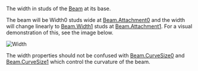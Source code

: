 The width in studs of the [Beam](https://create.roblox.com/docs/reference/engine/classes/Beam) at its base.

The beam will be Width0 studs wide at [Beam.Attachment0](https://create.roblox.com/docs/reference/engine/classes/Beam#Attachment0) and the width
will change linearly to [Beam.Width1](https://create.roblox.com/docs/reference/engine/classes/Beam#Width1) studs at [Beam.Attachment1](https://create.roblox.com/docs/reference/engine/classes/Beam#Attachment1). For a
visual demonstration of this, see the image below.

![Width][1]

The width properties should not be confused with [Beam.CurveSize0](https://create.roblox.com/docs/reference/engine/classes/Beam#CurveSize0) and
[Beam.CurveSize1](https://create.roblox.com/docs/reference/engine/classes/Beam#CurveSize1) which control the curvature of the beam.

[1]: https://prod.docsiteassets.roblox.com/assets/bltaa8ac3288251010b/Width.png